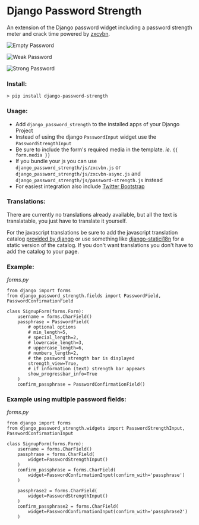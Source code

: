 # Django Password Strength

An extension of the Django password widget including a password strength meter and crack time powered by [zxcvbn](https://github.com/lowe/zxcvbn).

![Empty Password](http://thegoods.aj7may.com/content/images/2013/Dec/Screen_Shot_2013_12_18_at_9_05_38_AM.png)

![Weak Password](http://thegoods.aj7may.com/content/images/2013/Dec/Screen_Shot_2013_12_18_at_9_06_05_AM.png)

![Strong Password](http://thegoods.aj7may.com/content/images/2013/Dec/Screen_Shot_2013_12_18_at_9_06_32_AM.png)

### Install:
`> pip install django-password-strength`

### Usage:

* Add `django_password_strength` to the installed apps of your Django Project
* Instead of using the django `PasswordInput` widget use the `PasswordStrengthInput`
* Be sure to include the form's required media in the template. _ie._ `{{ form.media }}`
* If you bundle your js you can use `django_password_strength/js/zxcvbn.js` or `django_password_strength/js/zxcvbn-async.js` and `django_password_strength/js/password-strength.js` instead
* For easiest integration also include [Twitter Bootstrap](http://getbootstrap.com/)

### Translations:

There are currently no translations already available, but all the text is translatable, you just have to translate it yourself.

For the javascript translations be sure to add the javascript translation catalog [provided by django](https://docs.djangoproject.com/en/1.7/topics/i18n/translation/#using-the-javascript-translation-catalog) or use something like [django-statici18n](https://github.com/zyegfryed/django-statici18n) for a static version of the catalog. If you don't want translations you don't have to add the catalog to your page.

### Example:

_forms.py_

    from django import forms
    from django_password_strength.fields import PasswordField, PasswordConfirmationField
    
    class SignupForm(forms.Form):
        username = forms.CharField()
        passphrase = PasswordField(
            # optional options
            # min_length=5,
            # special_length=2,
            # lowercase_length=3,
            # uppercase_length=6,
            # numbers_length=2,
            # the password strength bar is displayed
            strength_view=True,
            # if information (text) strength bar appears
            show_progressbar_info=True
        )
        confirm_passphrase = PasswordConfirmationField()

### Example using multiple password fields:

_forms.py_

    from django import forms
    from django_password_strength.widgets import PasswordStrengthInput, PasswordConfirmationInput
    
    class SignupForm(forms.Form):
        username = forms.CharField()
        passphrase = forms.CharField(
            widget=PasswordStrengthInput()
        )
        confirm_passphrase = forms.CharField(
            widget=PasswordConfirmationInput(confirm_with='passphrase')
        )

        passphrase2 = forms.CharField(
            widget=PasswordStrengthInput()
        )
        confirm_passphrase2 = forms.CharField(
            widget=PasswordConfirmationInput(confirm_with='passphrase2')
        )

